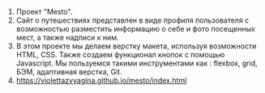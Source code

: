 1. Проект "Mesto".
2. Сайт о путешествиях представлен в виде профиля пользователя с возможностью разместить информацию о себе и фото посещенных мест, а также надписи к ним. 
3.  В этом проекте мы делаем верстку макета, используя возможности HTML, CSS. Также создаем функционал кнопок с помощью Javascript. Мы пользуемся такими инструментами как : flexbox, grid, БЭМ, адаптивная верстка, Git.
4. https://violettazvyagina.github.io/mesto/index.html